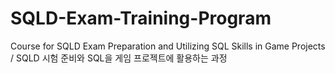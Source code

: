 # SQLD-Exam-Training-Program
Course for SQLD Exam Preparation and Utilizing SQL Skills in Game Projects / SQLD 시험 준비와 SQL을 게임 프로젝트에 활용하는 과정

